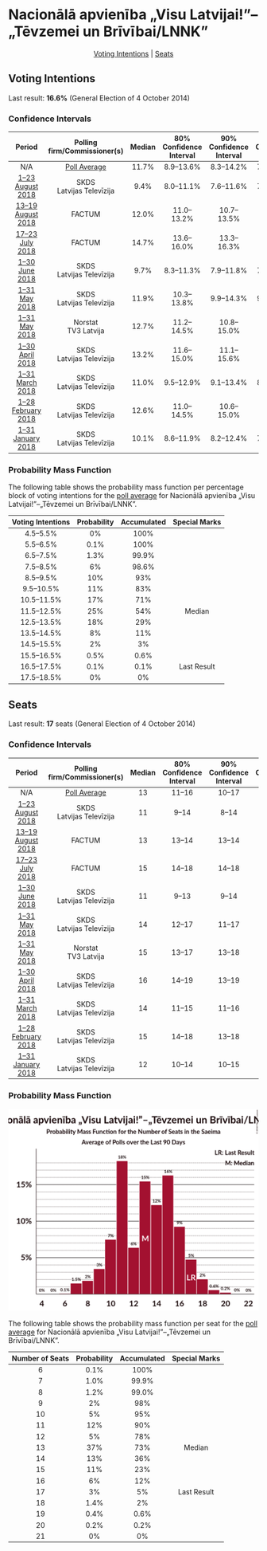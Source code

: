 # Nacionālā apvienība „Visu Latvijai!”–„Tēvzemei un Brīvībai/LNNK”

<p align="center"><a href="#voting-intentions">Voting Intentions</a> | <a href="#seats">Seats</a></p>

## Voting Intentions

Last result: **16.6%** (General Election of 4 October 2014)

### Confidence Intervals

| Period     | Polling firm/Commissioner(s) | Median | 80% Confidence Interval | 90% Confidence Interval | 95% Confidence Interval | 99% Confidence Interval |
|:----------:|:----------------:|:-----------:|:-----------------------:|:-----------------------:|:-----------------------:|:-----------------------:|
| N/A | [Poll Average](average.html) | 11.7% | 8.9–13.6% | 8.3–14.2% | 7.8–14.7% | 7.1–15.7% |
| [1–23 August 2018](2018-08-23-SKDS.html) | SKDS <br> Latvijas Televīzija | 9.4% | 8.0–11.1% | 7.6–11.6% | 7.3–12.0% | 6.7–12.9% |
| [13–19 August 2018](2018-08-19-FACTUM.html) | FACTUM | 12.0% | 11.0–13.2% | 10.7–13.5% | 10.4–13.8% | 9.9–14.4% |
| [17–23 July 2018](2018-07-23-FACTUM.html) | FACTUM | 14.7% | 13.6–16.0% | 13.3–16.3% | 13.0–16.6% | 12.5–17.2% |
| [1–30 June 2018](2018-06-30-SKDS.html) | SKDS <br> Latvijas Televīzija | 9.7% | 8.3–11.3% | 7.9–11.8% | 7.6–12.2% | 7.0–13.1% |
| [1–31 May 2018](2018-05-31-SKDS.html) | SKDS <br> Latvijas Televīzija | 11.9% | 10.3–13.8% | 9.9–14.3% | 9.5–14.8% | 8.8–15.7% |
| [1–31 May 2018](2018-05-31-Norstat.html) | Norstat <br> TV3 Latvija | 12.7% | 11.2–14.5% | 10.8–15.0% | 10.5–15.4% | 9.8–16.2% |
| [1–30 April 2018](2018-04-30-SKDS.html) | SKDS <br> Latvijas Televīzija | 13.2% | 11.6–15.0% | 11.1–15.6% | 10.7–16.0% | 10.0–17.0% |
| [1–31 March 2018](2018-03-31-SKDS.html) | SKDS <br> Latvijas Televīzija | 11.0% | 9.5–12.9% | 9.1–13.4% | 8.7–13.9% | 8.0–14.8% |
| [1–28 February 2018](2018-02-28-SKDS.html) | SKDS <br> Latvijas Televīzija | 12.6% | 11.0–14.5% | 10.6–15.0% | 10.2–15.5% | 9.5–16.4% |
| [1–31 January 2018](2018-01-31-SKDS.html) | SKDS <br> Latvijas Televīzija | 10.1% | 8.6–11.9% | 8.2–12.4% | 7.9–12.8% | 7.2–13.7% |

### Probability Mass Function

The following table shows the probability mass function per percentage block of voting intentions for the [poll average](average.html) for Nacionālā apvienība „Visu Latvijai!”–„Tēvzemei un Brīvībai/LNNK”.

| Voting Intentions | Probability | Accumulated | Special Marks |
|:-----------------:|:-----------:|:-----------:|:-------------:|
| 4.5–5.5% | 0% | 100% |  |
| 5.5–6.5% | 0.1% | 100% |  |
| 6.5–7.5% | 1.3% | 99.9% |  |
| 7.5–8.5% | 6% | 98.6% |  |
| 8.5–9.5% | 10% | 93% |  |
| 9.5–10.5% | 11% | 83% |  |
| 10.5–11.5% | 17% | 71% |  |
| 11.5–12.5% | 25% | 54% | Median |
| 12.5–13.5% | 18% | 29% |  |
| 13.5–14.5% | 8% | 11% |  |
| 14.5–15.5% | 2% | 3% |  |
| 15.5–16.5% | 0.5% | 0.6% |  |
| 16.5–17.5% | 0.1% | 0.1% | Last Result |
| 17.5–18.5% | 0% | 0% |  |


## Seats

Last result: **17** seats (General Election of 4 October 2014)

### Confidence Intervals

| Period     | Polling firm/Commissioner(s) | Median | 80% Confidence Interval | 90% Confidence Interval | 95% Confidence Interval | 99% Confidence Interval |
|:----------:|:----------------:|:------:|:-----------------------:|:-----------------------:|:-----------------------:|:-----------------------:|
| N/A | [Poll Average](average.html) | 13 | 11–16 | 10–17 | 9–17 | 7–19 |
| [1–23 August 2018](2018-08-23-SKDS.html) | SKDS <br> Latvijas Televīzija | 11 | 9–14 | 8–14 | 7–15 | 7–15 |
| [13–19 August 2018](2018-08-19-FACTUM.html) | FACTUM | 13 | 13–14 | 13–14 | 12–14 | 12–17 |
| [17–23 July 2018](2018-07-23-FACTUM.html) | FACTUM | 15 | 14–18 | 14–18 | 14–18 | 13–19 |
| [1–30 June 2018](2018-06-30-SKDS.html) | SKDS <br> Latvijas Televīzija | 11 | 9–13 | 9–14 | 8–14 | 7–15 |
| [1–31 May 2018](2018-05-31-SKDS.html) | SKDS <br> Latvijas Televīzija | 14 | 12–17 | 11–17 | 11–18 | 10–20 |
| [1–31 May 2018](2018-05-31-Norstat.html) | Norstat <br> TV3 Latvija | 15 | 13–17 | 13–18 | 13–18 | 11–20 |
| [1–30 April 2018](2018-04-30-SKDS.html) | SKDS <br> Latvijas Televīzija | 16 | 14–19 | 13–19 | 12–19 | 11–20 |
| [1–31 March 2018](2018-03-31-SKDS.html) | SKDS <br> Latvijas Televīzija | 14 | 11–15 | 11–16 | 10–17 | 9–18 |
| [1–28 February 2018](2018-02-28-SKDS.html) | SKDS <br> Latvijas Televīzija | 15 | 14–18 | 13–18 | 12–19 | 11–20 |
| [1–31 January 2018](2018-01-31-SKDS.html) | SKDS <br> Latvijas Televīzija | 12 | 10–14 | 10–15 | 9–17 | 7–17 |

### Probability Mass Function

![Graph with seats probability mass function not yet produced](average-seats-pmf-nacionālāapvienība„visulatvijai”–„tēvzemeiunbrīvībailnnk”.png "Seats Probability Mass Function")

The following table shows the probability mass function per seat for the [poll average](average.html) for Nacionālā apvienība „Visu Latvijai!”–„Tēvzemei un Brīvībai/LNNK”.

| Number of Seats | Probability | Accumulated | Special Marks |
|:---------------:|:-----------:|:-----------:|:-------------:|
| 6 | 0.1% | 100% |  |
| 7 | 1.0% | 99.9% |  |
| 8 | 1.2% | 99.0% |  |
| 9 | 2% | 98% |  |
| 10 | 5% | 95% |  |
| 11 | 12% | 90% |  |
| 12 | 5% | 78% |  |
| 13 | 37% | 73% | Median |
| 14 | 13% | 36% |  |
| 15 | 11% | 23% |  |
| 16 | 6% | 12% |  |
| 17 | 3% | 5% | Last Result |
| 18 | 1.4% | 2% |  |
| 19 | 0.4% | 0.6% |  |
| 20 | 0.2% | 0.2% |  |
| 21 | 0% | 0% |  |


